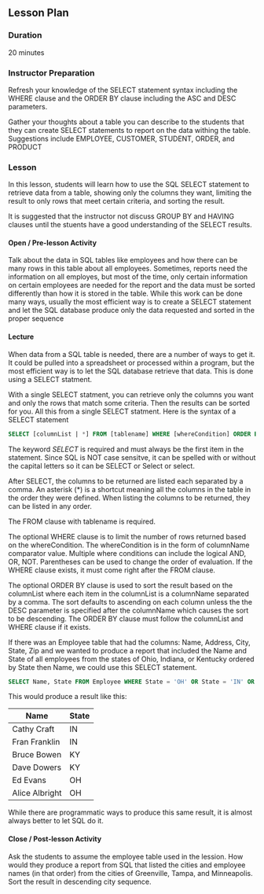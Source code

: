 ## Lesson Plan

### Duration

20 minutes

### Instructor Preparation

Refresh your knowledge of the SELECT statement syntax including the WHERE clause and the ORDER BY clause including the ASC and DESC parameters.

Gather your thoughts about a table you can describe to the students that they can create SELECT statements to report on the data withing the table. Suggestions include EMPLOYEE, CUSTOMER, STUDENT, ORDER, and PRODUCT

### Lesson

In this lesson, students will learn how to use the SQL SELECT statement to retrieve data from a table, showing only the columns they want, limiting the result to only rows that meet certain criteria, and sorting the result.

It is suggested that the instructor not discuss GROUP BY and HAVING clauses until the stuents have a good understanding of the SELECT results.

#### Open / Pre-lesson Activity

Talk about the data in SQL tables like employees and how there can be many rows in this table about all employees. Sometimes, reports need the information on all employes, but most of the time, only certain information on certain employees are needed for the report and the data must be sorted differently than how it is stored in the table. While this work can be done many ways, usually the most efficient way is to create a SELECT statement and let the SQL database produce only the data requested and sorted in the proper sequence

#### Lecture

When data from a SQL table is needed, there are a number of ways to get it. It could be pulled into a spreadsheet or processed within a program, but the most efficient way is to let the SQL database retrieve that data. This is done using a SELECT statment.

With a single SELECT statment, you can retrieve only the columns you want and only the rows that match some criteria. Then the results can be sorted for you. All this from a single SELECT statment. Here is the syntax of a SELECT statement

```sql
SELECT [columnList | *] FROM [tablename] WHERE [whereCondition] ORDER BY [columnList]
```

The keyword _SELECT_ is required and must always be the first item in the statement. Since SQL is NOT case sensitve, it can be spelled with or without the capital letters so it can be SELECT or Select or select.

After SELECT, the columns to be returned are listed each separated by a comma. An asterisk (*) is a shortcut meaning all the columns in the table in the order they were defined. When listing the columns to be returned, they can be listed in any order.

The FROM clause with tablename is required.

The optional WHERE clause is to limit the number of rows returned based on the whereCondition. The whereCondition is in the form of columnName comparator value. Multiple where conditions can include the logical AND, OR, NOT. Parentheses can be used to change the order of evaluation. If the WHERE clause exists, it must come right after the FROM clause.

The optional ORDER BY clause is used to sort the result based on the columnList where each item in the columnList is a columnName separated by a comma. The sort defaults to ascending on each column unless the the DESC parameter is specified after the columnName which causes the sort to be descending. The ORDER BY clause must follow the columnList and WHERE clause if it exists.

If there was an Employee table that had the columns: Name, Address, City, State, Zip and we wanted to produce a report that included the Name and State of all employees from the states of Ohio, Indiana, or Kentucky ordered by State then Name, we could use this SELECT statement.

```sql
SELECT Name, State FROM Employee WHERE State = 'OH' OR State = 'IN' OR State = 'KY' ORDER BY State, Name
```

This would produce a result like this:

| Name | State |
| ---- | ----- |
| Cathy Craft | IN |
| Fran Franklin | IN |
| Bruce Bowen | KY |
| Dave Dowers | KY |
| Ed Evans | OH |
| Alice Albright | OH | 

While there are programmatic ways to produce this same result, it is almost always better to let SQL do it.

#### Close / Post-lesson Activity

Ask the students to assume the employee table used in the lession. How would they produce a report from SQL that listed the cities and employee names (in that order) from the cities of Greenville, Tampa, and Minneapolis. Sort the result in descending city sequence.
